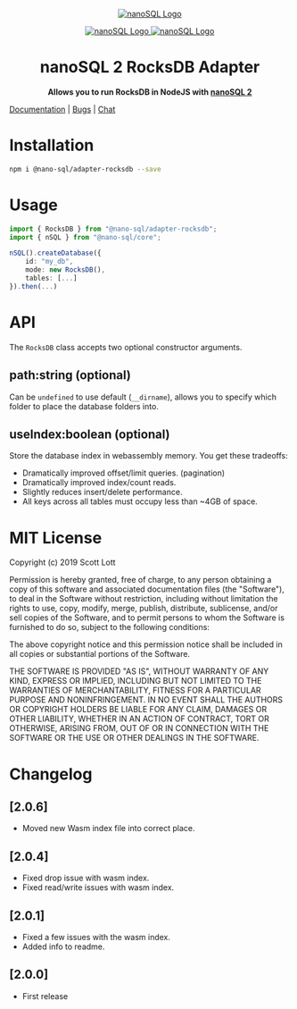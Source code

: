 <p align="center">
  <a href="https://github.com/ClickSimply/Nano-SQL/tree/2.0/packages/Core">
    <img src="https://github.com/ClickSimply/Nano-SQL/raw/2.0/graphics/logo.png" alt="nanoSQL Logo">
  </a>
</p>
<p align="center">
  <a href="https://badge.fury.io/js/%40nano-sql%2Fadapter-rocksdb">
    <img src="https://badge.fury.io/js/%40nano-sql%2Fadapter-rocksdb.svg" alt="nanoSQL Logo">
  </a>
  <a href="https://github.com/ClickSimply/@nano-sql/core/blob/master/LICENSE">
    <img src="https://img.shields.io/npm/l/express.svg?style=flat-square" alt="nanoSQL Logo">
  </a>
</p>

<h1 align="center">nanoSQL 2 RocksDB Adapter</h1>
<p align="center">
  <strong>Allows you to run RocksDB in NodeJS with <a href="https://www.npmjs.com/package/@nano-sql/core">nanoSQL 2</a></strong>
</p>

[Documentation](https://nanosql.io/adapters/rocksdb.html) | [Bugs](https://github.com/ClickSimply/Nano-SQL/issues) | [Chat](https://gitter.im/nano-sql/community)

# Installation

```sh
npm i @nano-sql/adapter-rocksdb --save
```

# Usage

```ts
import { RocksDB } from "@nano-sql/adapter-rocksdb";
import { nSQL } from "@nano-sql/core";

nSQL().createDatabase({
    id: "my_db",
    mode: new RocksDB(),
    tables: [...]
}).then(...)
```

# API

The `RocksDB` class accepts two optional constructor arguments.

## path:string (optional)
Can be `undefined` to use default (`__dirname`), allows you to specify which folder to place the database folders into.

## useIndex:boolean (optional)
Store the database index in webassembly memory. You get these tradeoffs:
- Dramatically improved offset/limit queries. (pagination)
- Dramatically improved index/count reads.
- Slightly reduces insert/delete performance.
- All keys across all tables must occupy less than ~4GB of space.

# MIT License

Copyright (c) 2019 Scott Lott

Permission is hereby granted, free of charge, to any person obtaining a copy
of this software and associated documentation files (the "Software"), to deal
in the Software without restriction, including without limitation the rights
to use, copy, modify, merge, publish, distribute, sublicense, and/or sell
copies of the Software, and to permit persons to whom the Software is
furnished to do so, subject to the following conditions:

The above copyright notice and this permission notice shall be included in all
copies or substantial portions of the Software.

THE SOFTWARE IS PROVIDED "AS IS", WITHOUT WARRANTY OF ANY KIND, EXPRESS OR
IMPLIED, INCLUDING BUT NOT LIMITED TO THE WARRANTIES OF MERCHANTABILITY,
FITNESS FOR A PARTICULAR PURPOSE AND NONINFRINGEMENT. IN NO EVENT SHALL THE
AUTHORS OR COPYRIGHT HOLDERS BE LIABLE FOR ANY CLAIM, DAMAGES OR OTHER
LIABILITY, WHETHER IN AN ACTION OF CONTRACT, TORT OR OTHERWISE, ARISING FROM,
OUT OF OR IN CONNECTION WITH THE SOFTWARE OR THE USE OR OTHER DEALINGS IN THE
SOFTWARE.

# Changelog

## [2.0.6]
- Moved new Wasm index file into correct place.

## [2.0.4]
- Fixed drop issue with wasm index.
- Fixed read/write issues with wasm index.

## [2.0.1]
- Fixed a few issues with the wasm index.
- Added info to readme.

## [2.0.0]
- First release